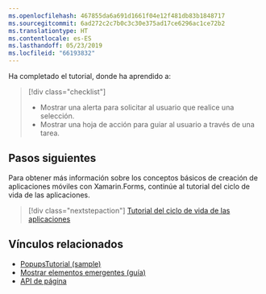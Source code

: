 ```yaml
---
ms.openlocfilehash: 467855da6a691d1661f04e12f481db83b1848717
ms.sourcegitcommit: 6ad272c2c7b0c3c30e375ad17ce6296ac1ce72b2
ms.translationtype: HT
ms.contentlocale: es-ES
ms.lasthandoff: 05/23/2019
ms.locfileid: "66193832"
---
```

Ha completado el tutorial, donde ha aprendido a:

> [!div class="checklist"]
> - Mostrar una alerta para solicitar al usuario que realice una selección.
> - Mostrar una hoja de acción para guiar al usuario a través de una tarea.

## <a name="next-steps"></a>Pasos siguientes

Para obtener más información sobre los conceptos básicos de creación de aplicaciones móviles con Xamarin.Forms, continúe al tutorial del ciclo de vida de las aplicaciones.

> [!div class="nextstepaction"]
> [Tutorial del ciclo de vida de las aplicaciones](~/get-started/tutorials/app-lifecycle/index.yml)

## <a name="related-links"></a>Vínculos relacionados

- [PopupsTutorial (sample)](https://developer.xamarin.com/samples/xamarin-forms/GetStarted/Tutorials/PopupsTutorial)
- [Mostrar elementos emergentes (guía)](~/xamarin-forms/user-interface/pop-ups.md)
- [API de página](xref:Xamarin.Forms.Page)
